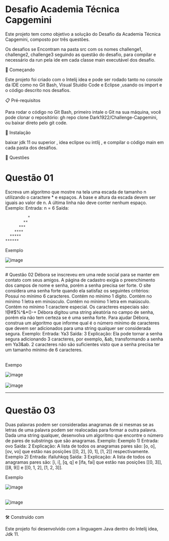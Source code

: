 # Desafio Academia Técnica Capgemini

Este projeto tem como objetivo a solução do Desafio da Academia Técnica Capgemini, composto por três questões.

Os desafios se Encontram na pasta src com os nomes challenge1, challenge2, challenge3 seguindo as questão do desafio, para compilar e necessário da run pela ide em cada classe main executável dos desafio.

🚀 Começando

Este projeto foi criado com o Intelij idea e pode ser rodado tanto no console da IDE como no Git Bash, Visual Stuidio Code e  Eclipse ,usando os import e o código descrito nos desafios.

📋 Pré-requisitos

Para rodar o código no Git Bash, primeiro intale o Git na sua máquina, você pode clonar o repositório: gh repo clone Dark1922/Challenge-Capgemini, ou baixar direto pelo git code.

🔧 Instalação

baixar jdk 11 ou superior , idea eclipse ou intlij , e compilar o código main em cada pasta dos desáfios.

🔩 Questôes

# Questão 01
Escreva um algoritmo que mostre na tela uma escada de tamanho n utilizando o caractere * e espaços. A base e altura da escada devem ser iguais ao valor de n. A última linha não 
deve conter nenhum espaço.
Exemplo:
Entrada:
n = 6
Saída:
```bash
          *
        **
      ***
    ****
  *****
******
```

Exemplo<br>

![image](https://user-images.githubusercontent.com/48605830/154740318-41ffc291-f236-4800-96e7-65dfa0f04326.png)
<hr>
# Questão 02
Débora se inscreveu em uma rede social para se manter em contato com seus amigos. A página de cadastro exigia o preenchimento dos campos de nome e senha, porém a senha precisa 
ser forte. O site considera uma senha forte quando ela satisfaz os seguintes critérios:
Possui no mínimo 6 caracteres.
Contém no mínimo 1 digito.
Contém no mínimo 1 letra em minúsculo.
Contém no mínimo 1 letra em maiúsculo.
Contém no mínimo 1 caractere especial. Os caracteres especiais são: !@#$%^&*()-+
Débora digitou uma string aleatória no campo de senha, porém ela não tem certeza se é uma senha forte. Para ajudar Débora, construa um algoritmo que informe qual é o número 
mínimo de caracteres que devem ser adicionados para uma string qualquer ser considerada segura.
Exemplo:
Entrada:
Ya3
Saída:
3
Explicação:
Ela pode tornar a senha segura adicionando 3 caracteres, por exemplo, &ab, transformando a senha em Ya3&ab. 2 caracteres não são suficientes visto que a senha precisa ter um 
tamanho mínimo de 6 caracteres.<br/>

<br/> Exempo <br/>

![image](https://user-images.githubusercontent.com/48605830/154740664-09527dc7-3cd6-48ee-8f88-6611d29e2e46.png)<br/>
<br/> ![image](https://user-images.githubusercontent.com/48605830/154740847-96894c85-527d-4af0-b4c7-a0095cef24f9.png)

<hr>

# Questão 03
Duas palavras podem ser consideradas anagramas de si mesmas se as letras de uma palavra podem ser realocadas para formar a outra palavra. Dada uma string qualquer, desenvolva 
um algoritmo que encontre o número de pares de substrings que são anagramas.
Exemplo:
Exemplo 1)
Entrada:
ovo
Saída:
2
Explicação:
A lista de todos os anagramas pares são: [o, o], [ov, vo] que estão nas posições [[0, 2], [0, 1], [1, 2]] respectivamente. 
Exemplo 2)
Entrada:
ifailuhkqq
Saída:
3
Explicação:
A lista de todos os anagramas pares são: [i, i], [q, q] e [ifa, fai] que estão nas posições [[0, 3]], [[8, 9]] e [[0, 1, 2], [1, 2, 3]].<br/>


Exemplo <br/>

![image](https://user-images.githubusercontent.com/48605830/154741103-d426f0a4-cb26-4481-b63b-4fdaf36d8cad.png)

<br/> ![image](https://user-images.githubusercontent.com/48605830/154741149-4e8ba119-5eac-4b92-ad79-c9582b336d18.png)

<hr>

🛠️ Construído com

Este projeto foi desenvolvido com a linguagem Java dentro do Intelij idea,  Jdk 11.


